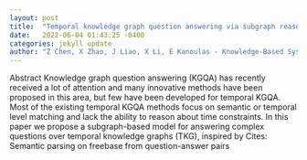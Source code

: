 ```yaml
---
layout: post
title:  "Temporal knowledge graph question answering via subgraph reasoning"
date:   2022-06-04 01:43:25 -0400
categories: jekyll update
author: "Z Chen, X Zhao, J Liao, X Li, E Kanoulas - Knowledge-Based Systems, 2022"
---
```

Abstract Knowledge graph question answering (KGQA) has recently received a lot of attention and many innovative methods have been proposed in this area, but few have been developed for temporal KGQA. Most of the existing temporal KGQA methods focus on semantic or temporal level matching and lack the ability to reason about time constraints. In this paper we propose a subgraph-based model for answering complex questions over temporal knowledge graphs (TKG), inspired by  Cites: Semantic parsing on freebase from question-answer pairs